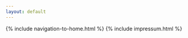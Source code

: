```yaml
---
layout: default
---
```

<main>
  {% include navigation-to-home.html %}
  {% include impressum.html %}
</main>
